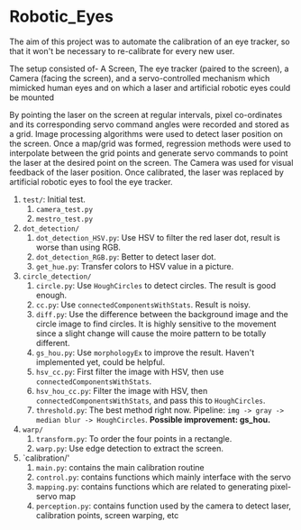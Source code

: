 # Robotic_Eyes
The aim of this project was to automate the calibration of an eye tracker, so that it won't be necessary to re-calibrate for every new user.

The setup consisted of- A Screen, The eye tracker (paired to the screen), a Camera (facing the screen), and a servo-controlled mechanism which mimicked human eyes and on which a laser and artificial robotic eyes could be mounted

By pointing the laser on the screen at regular intervals, pixel co-ordinates and its corresponding servo command angles were recorded and stored as a grid. Image processing algorithms were used to detect laser position on the screen. Once a map/grid was formed, regression methods were used to interpolate between the grid points and generate servo commands to point the laser at the desired point on the screen. The Camera was used for visual feedback of the laser position. Once calibrated, the laser was replaced by artificial robotic eyes to fool the eye tracker.

1. `test/`: Initial test.
   1. `camera_test.py`
   2. `mestro_test.py`
2. `dot_detection/`
   1. `dot_detection_HSV.py`: Use HSV to filter the red laser dot, result is worse than using RGB.
   2. `dot_detection_RGB.py`: Better to detect laser dot.
   3. `get_hue.py`: Transfer colors to HSV value in a picture.
3. `circle_detection/`
   1. `circle.py`: Use `HoughCircles` to detect circles. The result is good enough.
   2. `cc.py`: Use `connectedComponentsWithStats`. Result is noisy.
   3. `diff.py`: Use the difference between the background image and the circle image to find circles. It is highly sensitive to the movement since a slight change will cause the moire pattern to be totally different. 
   4. `gs_hou.py`: Use `morphologyEx` to improve the result. Haven't implemented yet, could be helpful.
   5. `hsv_cc.py`: First filter the image with HSV, then use `connectedComponentsWithStats`.
   6. `hsv_hou_cc.py`: Filter the image with HSV, then `connectedComponentsWithStats`, and pass this to `HoughCircles`.
   7. `threshold.py`: The best method right now. Pipeline: `img -> gray -> median blur -> HoughCircles`. **Possible improvement: gs_hou.**
4. `warp/`
   1. `transform.py`: To order the four points in a rectangle.
   2. `warp.py`: Use edge detection to extract the screen.
5. `calibration/'
   1. `main.py`: contains the main calibration routine
   2. `control.py`: contains functions which mainly interface with the servo
   3. `mapping.py`: contains functions which are related to generating pixel-servo map
   4. `perception.py`: contains function used by the camera to detect laser, calibration points, screen warping, etc

